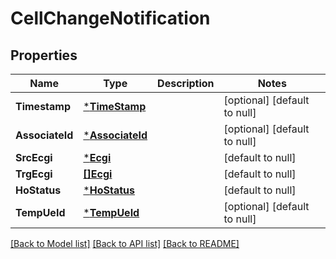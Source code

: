 # CellChangeNotification

## Properties
Name | Type | Description | Notes
------------ | ------------- | ------------- | -------------
**Timestamp** | [***TimeStamp**](TimeStamp.md) |  | [optional] [default to null]
**AssociateId** | [***AssociateId**](AssociateId.md) |  | [optional] [default to null]
**SrcEcgi** | [***Ecgi**](Ecgi.md) |  | [default to null]
**TrgEcgi** | [**[]Ecgi**](Ecgi.md) |  | [default to null]
**HoStatus** | [***HoStatus**](HoStatus.md) |  | [default to null]
**TempUeId** | [***TempUeId**](TempUeId.md) |  | [optional] [default to null]

[[Back to Model list]](../README.md#documentation-for-models) [[Back to API list]](../README.md#documentation-for-api-endpoints) [[Back to README]](../README.md)


